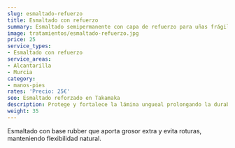 ```yaml
---
slug: esmaltado-refuerzo
title: Esmaltado con refuerzo
summary: Esmaltado semipermanente con capa de refuerzo para uñas frágiles.
image: tratamientos/esmaltado-refuerzo.jpg
price: 25
service_types:
- Esmaltado con refuerzo
service_areas:
- Alcantarilla
- Murcia
category:
- manos-pies
rates: 'Precio: 25€'
seo: Esmaltado reforzado en Takamaka
description: Protege y fortalece la lámina ungueal prolongando la durabilidad del color.
weight: 35
---
```


Esmaltado con base rubber que aporta grosor extra y evita roturas, manteniendo flexibilidad natural.
